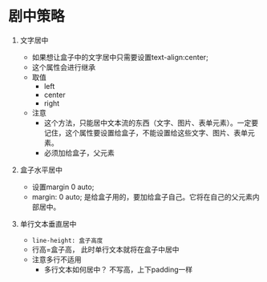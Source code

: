 # 剧中策略
1. 文字居中
    * 如果想让盒子中的文字居中只需要设置text-align:center;
    * 这个属性会进行继承
    * 取值
        * left
        * center
        * right
    * 注意
        * 这个方法，只能居中文本流的东西（文字、图片、表单元素）。一定要记住，这个属性要设置给盒子，不能设置给这些文字、图片、表单元素。
        * 必须加给盒子，父元素

2. 盒子水平居中
    * 设置margin 0 auto;       
    * margin: 0 auto; 是给盒子用的，要加给盒子自己。它将在自己的父元素内部居中。   
        
3. 单行文本垂直居中
    *  `line-height: 盒子高度`
    * 行高=盒子高， 此时单行文本就将在盒子中居中 
    * 注意多行不适用
        * 多行文本如何居中？ 不写高，上下padding一样      
  
            